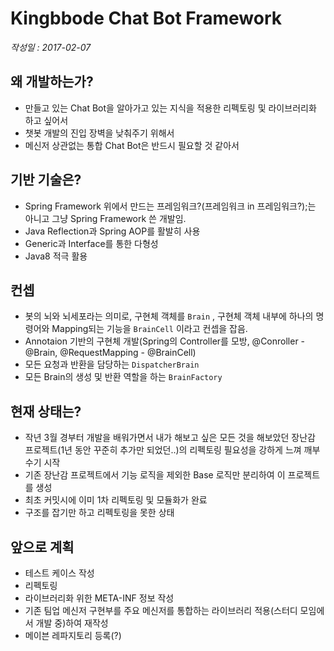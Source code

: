 # Kingbbode Chat Bot Framework

*작성일 : 2017-02-07*

## 왜 개발하는가?

- 만들고 있는 Chat Bot을 알아가고 있는 지식을 적용한 리펙토링 및 라이브러리화 하고 싶어서
- 챗봇 개발의 진입 장벽을 낮춰주기 위해서
- 메신저 상관없는 통합 Chat Bot은 반드시 필요할 것 같아서

## 기반 기술은?

- Spring Framework 위에서 만드는 프레임워크?(프레임워크 in 프레임워크?);는 아니고 그냥 Spring Framework 쓴 개발임.
- Java Reflection과 Spring AOP를 활발히 사용
- Generic과 Interface를 통한 다형성
- Java8 적극 활용

## 컨셉

- 봇의 뇌와 뇌세포라는 의미로, 구현체 객체를 `Brain` , 구현체 객체 내부에 하나의 명령어와 Mapping되는 기능을 `BrainCell` 이라고 컨셉을 잡음.
- Annotaion 기반의 구현체 개발(Spring의 Controller를 모방, @Conroller - @Brain, @RequestMapping - @BrainCell) 
- 모든 요청과 반환을 담당하는 `DispatcherBrain`
- 모든 Brain의 생성 및 반환 역할을 하는 `BrainFactory`

## 현재 상태는?

- 작년 3월 경부터 개발을 배워가면서 내가 해보고 싶은 모든 것을 해보았던 장난감 프로젝트(1년 동안 꾸준히 추가만 되었던..)의 리펙토링 필요성을 강하게 느껴 깨부수기 시작
- 기존 장난감 프로젝트에서 기능 로직을 제외한 Base 로직만 분리하여 이 프로젝트를 생성
- 최초 커밋시에 이미 1차 리펙토링 및 모듈화가 완료
- 구조를 잡기만 하고 리펙토링을 못한 상태

## 앞으로 계획

- 테스트 케이스 작성
- 리펙토링
- 라이브러리화 위한 META-INF 정보 작성
- 기존 팀업 메신저 구현부를 주요 메신저를 통합하는 라이브러리 적용(스터디 모임에서 개발 중)하여 재작성
- 메이븐 레파지토리 등록(?)